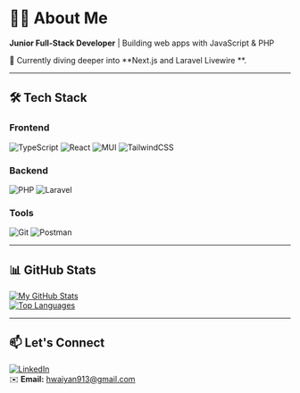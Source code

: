 # 👨‍💻 About Me

**Junior Full-Stack Developer** | Building web apps with JavaScript & PHP   
 
🌱 Currently diving deeper into **Next.js and Laravel Livewire **.  

---

## 🛠 Tech Stack

### **Frontend**  
![TypeScript](https://img.shields.io/badge/TypeScript-3178C6?logo=typescript&logoColor=white)
![React](https://img.shields.io/badge/React-61DAFB?logo=react&logoColor=black)
![MUI](https://img.shields.io/badge/MUI-007FFF?logo=mui&logoColor=white)
![TailwindCSS](https://img.shields.io/badge/Tailwind_CSS-06B6D4?logo=tailwind-css&logoColor=white)

### **Backend**  
![PHP](https://img.shields.io/badge/PHP-777BB4?logo=php&logoColor=white)
![Laravel](https://img.shields.io/badge/Laravel-FF2D20?logo=laravel&logoColor=white)

### **Tools**  
![Git](https://img.shields.io/badge/Git-F05032?logo=git&logoColor=white)
![Postman](https://img.shields.io/badge/Postman-FF6C37?logo=postman&logoColor=white)

---

## 📊 GitHub Stats

[![My GitHub Stats](https://github-readme-stats.vercel.app/api?username=WaiYanHein23&show_icons=true&theme=radical&hide_border=true)](https://github.com/WaiYanHein23)  
[![Top Languages](https://github-readme-stats.vercel.app/api/top-langs/?username=WaiYanHein23&layout=compact&theme=radical&hide_border=true)](https://github.com/WaiYanHein23)

---

## 📫 Let's Connect

[![LinkedIn](https://img.shields.io/badge/LinkedIn-0A66C2?logo=linkedin)](https://linkedin.com/in/waiyanhein23)  
✉️ **Email:** hwaiyan913@gmail.com  


